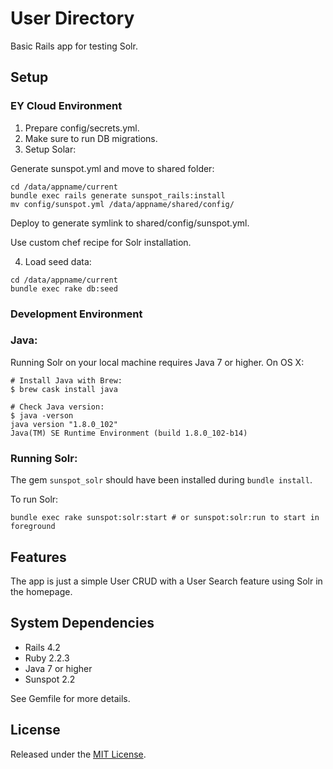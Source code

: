 # User Directory

Basic Rails app for testing Solr.

## Setup

### EY Cloud Environment

1. Prepare config/secrets.yml.
1. Make sure to run DB migrations.
1. Setup Solar:

Generate sunspot.yml and move to shared folder:

```
cd /data/appname/current
bundle exec rails generate sunspot_rails:install
mv config/sunspot.yml /data/appname/shared/config/
```

Deploy to generate symlink to shared/config/sunspot.yml.

Use custom chef recipe for Solr installation.

4. Load seed data:

```
cd /data/appname/current
bundle exec rake db:seed
```

### Development Environment

### Java:

Running Solr on your local machine requires Java 7 or higher. On OS X:

```
# Install Java with Brew:
$ brew cask install java

# Check Java version:
$ java -verson
java version "1.8.0_102"
Java(TM) SE Runtime Environment (build 1.8.0_102-b14)
```

### Running Solr:

The gem `sunspot_solr` should have been installed during `bundle install`.

To run Solr:

```
bundle exec rake sunspot:solr:start # or sunspot:solr:run to start in foreground
```

## Features

The app is just a simple User CRUD with a User Search feature using Solr in the homepage.

## System Dependencies

* Rails 4.2
* Ruby 2.2.3
* Java 7 or higher
* Sunspot 2.2

See Gemfile for more details.

## License

Released under the [MIT License][1].

[1]: https://github.com/mikong/user_directory/blob/master/LICENSE
